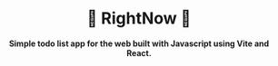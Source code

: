 <h1 align='center'>
  📝 RightNow 📝
</h1>

<p align='center'>
  <b>
    Simple todo list app for the web built with Javascript using Vite and React.
  </b>
</p>
